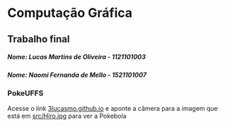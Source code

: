 # Computação Gráfica
## Trabalho final

##### Nome: Lucas Martins de Oliveira - 1121101003
##### Nome: Naomi Fernanda de Mello - 1521101007

### PokeUFFS
Acesse o link [3lucasmo.github.io](3lucasmo.github.io) e aponte a câmera para a imagem que está em [src/Hiro.jpg](https://github.com/3lucasmo/CG-2019.2N-T1/blob/master/src/HIRO.jpg) para ver a Pokebola
